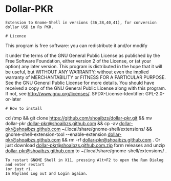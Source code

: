 # Dollar-PKR
```
Extension to Gnome-Shell in versions (36,38,40,41), for conversion dollar USD in Rs PKR.

# Licence
```
This program is free software: you can redistribute it and/or modify

it under the terms of the GNU General Public License as published by
the Free Software Foundation, either version 2 of the License, or
(at your option) any later version.
This program is distributed in the hope that it will be useful,
but WITHOUT ANY WARRANTY; without even the implied warranty of
MERCHANTABILITY or FITNESS FOR A PARTICULAR PURPOSE.  See the
GNU General Public License for more details.
You should have received a copy of the GNU General Public License
along with this program.  If not, see <http://www.gnu.org/licenses/>.
SPDX-License-Identifier: GPL-2.0-or-later
```
# How to install
```
cd /tmp && git clone https://github.com/shoaibzs/dollar-pkr.git && mv dollar-pkr dollar-pkr@shoaibzs.github.com && cp -av dollar-pkr@shoaibzs.github.com ~/.local/share/gnome-shell/extensions/ && gnome-shell-extension-tool --enable-extension dollar-pkr@shoaibzs.github.com && rm -rf dollar-pkr@shoaibzs.github.com .
Or just download dollar-pkr@shoaibzs.github.com.zip form releases and unzip dollar-pkr@shoaibzs.github.com to ~/.local/share/gnome-shell/extensions/ .
```
To restart GNOME Shell in X11, pressing Alt+F2 to open the Run Dialog and enter restart 
(or just r). 
In Wayland Log out and Login agaian.
